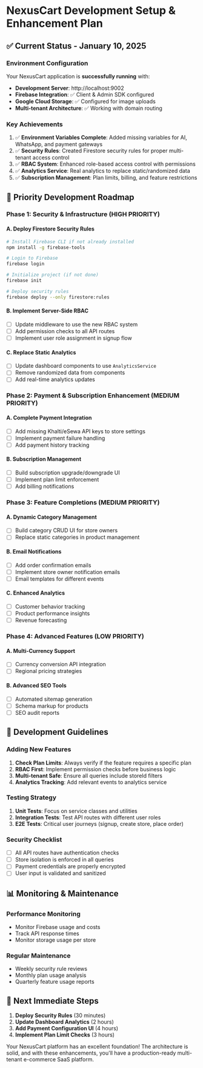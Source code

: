 # NexusCart Development Setup & Enhancement Plan

## ✅ Current Status - January 10, 2025

### Environment Configuration
Your NexusCart application is **successfully running** with:
- **Development Server**: http://localhost:9002
- **Firebase Integration**: ✅ Client & Admin SDK configured
- **Google Cloud Storage**: ✅ Configured for image uploads
- **Multi-tenant Architecture**: ✅ Working with domain routing

### Key Achievements
1. ✅ **Environment Variables Complete**: Added missing variables for AI, WhatsApp, and payment gateways
2. ✅ **Security Rules**: Created Firestore security rules for proper multi-tenant access control
3. ✅ **RBAC System**: Enhanced role-based access control with permissions
4. ✅ **Analytics Service**: Real analytics to replace static/randomized data
5. ✅ **Subscription Management**: Plan limits, billing, and feature restrictions

## 🚀 Priority Development Roadmap

### Phase 1: Security & Infrastructure (HIGH PRIORITY)
#### A. Deploy Firestore Security Rules
```bash
# Install Firebase CLI if not already installed
npm install -g firebase-tools

# Login to Firebase
firebase login

# Initialize project (if not done)
firebase init

# Deploy security rules
firebase deploy --only firestore:rules
```

#### B. Implement Server-Side RBAC
- [ ] Update middleware to use the new RBAC system
- [ ] Add permission checks to all API routes
- [ ] Implement user role assignment in signup flow

#### C. Replace Static Analytics
- [ ] Update dashboard components to use `AnalyticsService`
- [ ] Remove randomized data from components
- [ ] Add real-time analytics updates

### Phase 2: Payment & Subscription Enhancement (MEDIUM PRIORITY)
#### A. Complete Payment Integration
- [ ] Add missing Khalti/eSewa API keys to store settings
- [ ] Implement payment failure handling
- [ ] Add payment history tracking

#### B. Subscription Management
- [ ] Build subscription upgrade/downgrade UI
- [ ] Implement plan limit enforcement
- [ ] Add billing notifications

### Phase 3: Feature Completions (MEDIUM PRIORITY)
#### A. Dynamic Category Management
- [ ] Build category CRUD UI for store owners
- [ ] Replace static categories in product management

#### B. Email Notifications
- [ ] Add order confirmation emails
- [ ] Implement store owner notification emails
- [ ] Email templates for different events

#### C. Enhanced Analytics
- [ ] Customer behavior tracking
- [ ] Product performance insights
- [ ] Revenue forecasting

### Phase 4: Advanced Features (LOW PRIORITY)
#### A. Multi-Currency Support
- [ ] Currency conversion API integration
- [ ] Regional pricing strategies

#### B. Advanced SEO Tools
- [ ] Automated sitemap generation
- [ ] Schema markup for products
- [ ] SEO audit reports

## 🔧 Development Guidelines

### Adding New Features
1. **Check Plan Limits**: Always verify if the feature requires a specific plan
2. **RBAC First**: Implement permission checks before business logic
3. **Multi-tenant Safe**: Ensure all queries include storeId filters
4. **Analytics Tracking**: Add relevant events to analytics service

### Testing Strategy
1. **Unit Tests**: Focus on service classes and utilities
2. **Integration Tests**: Test API routes with different user roles
3. **E2E Tests**: Critical user journeys (signup, create store, place order)

### Security Checklist
- [ ] All API routes have authentication checks
- [ ] Store isolation is enforced in all queries
- [ ] Payment credentials are properly encrypted
- [ ] User input is validated and sanitized

## 📊 Monitoring & Maintenance

### Performance Monitoring
- Monitor Firebase usage and costs
- Track API response times
- Monitor storage usage per store

### Regular Maintenance
- Weekly security rule reviews
- Monthly plan usage analysis
- Quarterly feature usage reports

## 🎯 Next Immediate Steps

1. **Deploy Security Rules** (30 minutes)
2. **Update Dashboard Analytics** (2 hours)
3. **Add Payment Configuration UI** (4 hours)
4. **Implement Plan Limit Checks** (3 hours)

Your NexusCart platform has an excellent foundation! The architecture is solid, and with these enhancements, you'll have a production-ready multi-tenant e-commerce SaaS platform.
